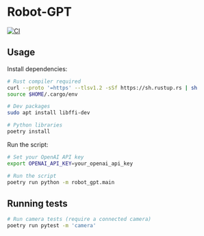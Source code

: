 # Robot-GPT

[![CI](https://github.com/bioerrorlog/robot-gpt/actions/workflows/ci.yml/badge.svg)](https://github.com/bioerrorlog/robot-gpt/actions/workflows/ci.yml)

## Usage
Install dependencies:
```sh
# Rust compiler required
curl --proto '=https' --tlsv1.2 -sSf https://sh.rustup.rs | sh
source $HOME/.cargo/env

# Dev packages
sudo apt install libffi-dev

# Python libraries
poetry install
```

Run the script:
```sh
# Set your OpenAI API key
export OPENAI_API_KEY=your_openai_api_key

# Run the script
poetry run python -m robot_gpt.main
```

## Running tests
```sh
# Run camera tests (require a connected camera)
poetry run pytest -m 'camera'
```
